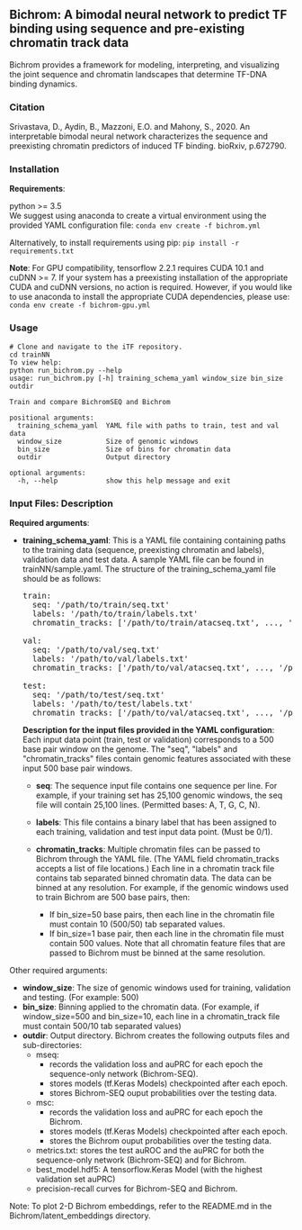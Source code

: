 ## Bichrom: A bimodal neural network to predict TF binding using sequence and pre-existing chromatin track data
Bichrom provides a framework for modeling, interpreting, and visualizing the joint sequence and chromatin landscapes that determine TF-DNA binding dynamics.

### Citation
Srivastava, D., Aydin, B., Mazzoni, E.O. and Mahony, S., 2020. An interpretable bimodal neural network characterizes the sequence and preexisting chromatin predictors of induced TF binding. bioRxiv, p.672790.

### Installation
**Requirements**:  

python >= 3.5  
We suggest using anaconda to create a virtual environment using the provided YAML configuration file:
`conda env create -f bichrom.yml`  

Alternatively, to install requirements using pip: 
`pip install -r requirements.txt`

**Note**: For GPU compatibility, tensorflow 2.2.1 requires CUDA 10.1 and cuDNN >= 7. If your system has a preexisting installation of the appropriate CUDA and cuDNN versions, no action is required. However, if you would like to use anaconda to install the appropriate CUDA dependencies, please use:
`conda env create -f bichrom-gpu.yml`

### Usage
```
# Clone and navigate to the iTF repository. 
cd trainNN  
To view help:   
python run_bichrom.py --help
usage: run_bichrom.py [-h] training_schema_yaml window_size bin_size outdir

Train and compare BichromSEQ and Bichrom

positional arguments:
  training_schema_yaml  YAML file with paths to train, test and val data
  window_size           Size of genomic windows
  bin_size              Size of bins for chromatin data
  outdir                Output directory

optional arguments:
  -h, --help            show this help message and exit

```
  
### Input Files: Description  

**Required arguments**: 

* **training_schema_yaml**:
This is a YAML file containing containing paths to the training data (sequence, preexisting chromatin and labels), validation data and test data. A sample YAML file can be found in trainNN/sample.yaml. The structure of the training_schema_yaml file should be as follows:  

  <pre>
  train:  
    seq: '/path/to/train/seq.txt'    
    labels: '/path/to/train/labels.txt'  
    chromatin_tracks: ['/path/to/train/atacseq.txt', ..., '/path/to/train/h3k27ac.txt']  

  val: 
    seq: '/path/to/val/seq.txt'  
    labels: '/path/to/val/labels.txt'  
    chromatin_tracks: ['/path/to/val/atacseq.txt', ..., '/path/to/val/h3k27ac.txt'] 

  test: 
    seq: '/path/to/test/seq.txt'  
    labels: '/path/to/test/labels.txt'  
    chromatin_tracks: ['/path/to/val/atacseq.txt', ..., '/path/to/test/h3k27ac.txt'] 
  </pre>

  **Description for the input files provided in the YAML configuration**: 
  Each input data point (train, test or validation) corresponds to a 500 base pair window on the genome. The "seq", "labels" and "chromatin_tracks" files contain genomic features associated with these input 500 base pair windows. 

  - **seq**: The sequence input file contains one sequence per line. For example, if your training set has 25,100 genomic windows, the seq file will contain 25,100 lines. (Permitted bases: A, T, G, C, N). 

  - **labels**: This file contains a binary label that has been assigned to each training, validation and test input data point. (Must be 0/1).  
  
  - **chromatin_tracks**: Multiple chromatin files can be passed to Bichrom through the YAML file. (The YAML field chromatin_tracks accepts a list of file locations.) Each line in a chromatin track file contains tab separated binned chromatin data. The data can be binned at any resolution.   For example, if the genomic windows used to train Bichrom are 500 base pairs, then: 
    * If bin_size=50 base pairs, then each line in the chromatin file must contain 10 (500/50) tab separated values. 
    * If bin_size=1 base pair, then each line in the chromatin file must contain 500 values. Note that all chromatin feature files that are passed to Bichrom must be binned at the same resolution.  

Other required arguments: 

* **window_size**: The size of genomic windows used for training, validation and testing. (For example: 500)
* **bin_size**: Binning applied to the chromatin data. (For example, if window_size=500 and bin_size=10, each line in a chromatin_track file must contain 500/10 tab separated values)
* **outdir**: Output directory. Bichrom creates the following outputs files and sub-directories: 
  * mseq: 
    * records the validation loss and auPRC for each epoch the sequence-only network (Bichrom-SEQ).
    * stores models (tf.Keras Models) checkpointed after each epoch. 
    * stores Bichrom-SEQ ouput probabilities over the testing data. 
  * msc: 
    * records the validation loss and auPRC for each epoch the Bichrom. 
    * stores models (tf.Keras Models) checkpointed after each epoch. 
    * stores the Bichrom ouput probabilities over the testing data. 
  * metrics.txt: stores the test auROC and the auPRC for both the sequence-only network (Bichrom-SEQ) and for Bichrom. 
  * best_model.hdf5: A tensorflow.Keras Model (with the highest validation set auPRC)
  * precision-recall curves for Bichrom-SEQ and Bichrom.

Note: To plot 2-D Bichrom embeddings, refer to the README.md in the Bichrom/latent_embeddings directory.
